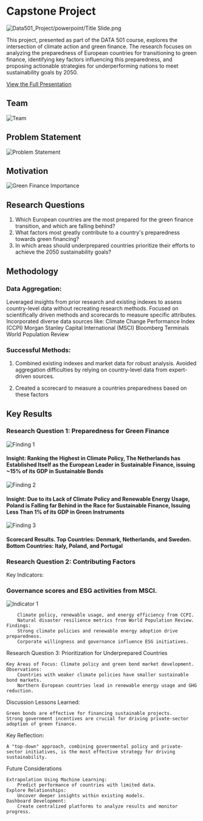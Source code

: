 # Capstone Project

![Data501_Project/powerpoint/Title Slide.png](https://github.com/pavobravo11/Data501_Project/blob/master/powerpoint/Title%20Slide.png)

This project, presented as part of the DATA 501 course, explores the intersection of climate action and green finance. The research focuses on analyzing the preparedness of European countries for transitioning to green finance, identifying key factors influencing this preparedness, and proposing actionable strategies for underperforming nations to meet sustainability goals by 2050.

[View the Full Presentation](https://github.com/pavobravo11/Data501_Project/blob/master/powerpoint/Gustavo%20(GI%20Analytics)%20Data%20Science%20Capstone%20Final%20Presentation.pdf)

## Team
![Team](https://github.com/pavobravo11/Data501_Project/blob/master/powerpoint/Team%20Slide.png)

## Problem Statement
![Problem Statement](https://github.com/pavobravo11/Data501_Project/blob/master/powerpoint/Problem%20Statement.png)

## Motivation
![Green Finance Importance](https://github.com/pavobravo11/Data501_Project/blob/master/powerpoint/Importance%20of%20Green%20Finance.png)

## Research Questions
1. Which European countries are the most prepared for the green finance transition, and which are falling behind?
2. What factors most greatly contribute to a country's preparedness towards green financing?
3. In which areas should underprepared countries prioritize their efforts to achieve the 2050 sustainability goals?

## Methodology
### Data Aggregation:
Leveraged insights from prior research and existing indexes to assess country-level data without recreating research methods.
    Focused on scientifically driven methods and scorecards to measure specific attributes.
    Incorporated diverse data sources like:
        Climate Change Performance Index (CCPI)
        Morgan Stanley Capital International (MSCI)
        Bloomberg Terminals
        World Population Review

### Successful Methods:
1. Combined existing indexes and market data for robust analysis.
Avoided aggregation difficulties by relying on country-level data from expert-driven sources.

2. Created a scorecard to measure a countries preparedness based on these factors

## Key Results
### Research Question 1: Preparedness for Green Finance

![Finding 1](https://github.com/pavobravo11/Data501_Project/blob/master/powerpoint/RQ%20Finding%201.1.png)

#### Insight: Ranking the Highest in Climate Policy, The Netherlands has Established Itself as the European Leader in Sustainable Finance, issuing ~15% of its GDP in Sustainable Bonds


![Finding 2](https://github.com/pavobravo11/Data501_Project/blob/master/powerpoint/RQ%20Finding%201.2.png)

#### Insight: Due to its Lack of Climate Policy and Renewable Energy Usage, Poland is Falling far Behind in the Race for Sustainable Finance, Issuing Less Than 1% of its GDP in Green Instruments


![Finding 3](https://github.com/pavobravo11/Data501_Project/blob/master/powerpoint/RQ%20Finding%201.3.png)

#### Scorecard Results. Top Countries: Denmark, Netherlands, and Sweden. Bottom Countries: Italy, Poland, and Portugal


### Research Question 2: Contributing Factors
Key Indicators:

### Governance scores and ESG activities from MSCI.

![Indicator 1](https://github.com/pavobravo11/Data501_Project/blob/master/powerpoint/RQ%20Finding%202.2.png)


        Climate policy, renewable usage, and energy efficiency from CCPI.
        Natural disaster resilience metrics from World Population Review.
    Findings:
        Strong climate policies and renewable energy adoption drive preparedness.
        Corporate willingness and governance influence ESG initiatives.

Research Question 3: Prioritization for Underprepared Countries

    Key Areas of Focus: Climate policy and green bond market development.
    Observations:
        Countries with weaker climate policies have smaller sustainable bond markets.
        Northern European countries lead in renewable energy usage and GHG reduction.

Discussion
Lessons Learned:

    Green bonds are effective for financing sustainable projects.
    Strong government incentives are crucial for driving private-sector adoption of green finance.

Key Reflection:

    A "top-down" approach, combining governmental policy and private-sector initiatives, is the most effective strategy for driving sustainability.

Future Considerations

    Extrapolation Using Machine Learning:
        Predict performance of countries with limited data.
    Explore Relationships:
        Uncover deeper insights within existing models.
    Dashboard Development:
        Create centralized platforms to analyze results and monitor progress.
